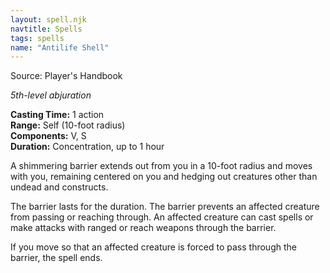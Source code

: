 ```yaml
---
layout: spell.njk
navtitle: Spells
tags: spells
name: "Antilife Shell"
---
```

  
Source: Player's Handbook

_5th-level abjuration_

**Casting Time:** 1 action  
**Range:** Self (10-foot radius)  
**Components:** V, S  
**Duration:** Concentration, up to 1 hour

A shimmering barrier extends out from you in a 10-foot radius and moves with you, remaining centered on you and hedging out creatures other than undead and constructs.

The barrier lasts for the duration. The barrier prevents an affected creature from passing or reaching through. An affected creature can cast spells or make attacks with ranged or reach weapons through the barrier.

If you move so that an affected creature is forced to pass through the barrier, the spell ends.